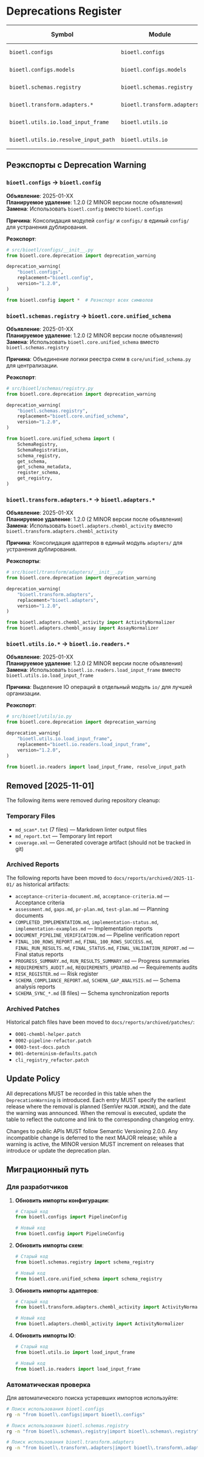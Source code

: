 # Deprecations Register

| Symbol | Module | Date Announced | Removal Plan | Replacement |
| --- | --- | --- | --- | --- |
| `bioetl.configs` | `bioetl.configs` | 2025-01-XX | 1.2.0 | `bioetl.config` |
| `bioetl.configs.models` | `bioetl.configs.models` | 2025-01-XX | 1.2.0 | `bioetl.config.models` |
| `bioetl.schemas.registry` | `bioetl.schemas.registry` | 2025-01-XX | 1.2.0 | `bioetl.core.unified_schema` |
| `bioetl.transform.adapters.*` | `bioetl.transform.adapters` | 2025-01-XX | 1.2.0 | `bioetl.adapters.*` |
| `bioetl.utils.io.load_input_frame` | `bioetl.utils.io` | 2025-01-XX | 1.2.0 | `bioetl.io.readers.load_input_frame` |
| `bioetl.utils.io.resolve_input_path` | `bioetl.utils.io` | 2025-01-XX | 1.2.0 | `bioetl.io.readers.resolve_input_path` |

## Реэкспорты с Deprecation Warning

### `bioetl.configs` → `bioetl.config`

**Объявление**: 2025-01-XX  
**Планируемое удаление**: 1.2.0 (2 MINOR версии после объявления)  
**Замена**: Использовать `bioetl.config` вместо `bioetl.configs`

**Причина**: Консолидация модулей `config/` и `configs/` в единый `config/` для устранения дублирования.

**Реэкспорт**:
```python
# src/bioetl/configs/__init__.py
from bioetl.core.deprecation import deprecation_warning

deprecation_warning(
    "bioetl.configs",
    replacement="bioetl.config",
    version="1.2.0",
)

from bioetl.config import *  # Реэкспорт всех символов
```

### `bioetl.schemas.registry` → `bioetl.core.unified_schema`

**Объявление**: 2025-01-XX  
**Планируемое удаление**: 1.2.0 (2 MINOR версии после объявления)  
**Замена**: Использовать `bioetl.core.unified_schema` вместо `bioetl.schemas.registry`

**Причина**: Объединение логики реестра схем в `core/unified_schema.py` для централизации.

**Реэкспорт**:
```python
# src/bioetl/schemas/registry.py
from bioetl.core.deprecation import deprecation_warning

deprecation_warning(
    "bioetl.schemas.registry",
    replacement="bioetl.core.unified_schema",
    version="1.2.0",
)

from bioetl.core.unified_schema import (
    SchemaRegistry,
    SchemaRegistration,
    schema_registry,
    get_schema,
    get_schema_metadata,
    register_schema,
    get_registry,
)
```

### `bioetl.transform.adapters.*` → `bioetl.adapters.*`

**Объявление**: 2025-01-XX  
**Планируемое удаление**: 1.2.0 (2 MINOR версии после объявления)  
**Замена**: Использовать `bioetl.adapters.chembl_activity` вместо `bioetl.transform.adapters.chembl_activity`

**Причина**: Консолидация адаптеров в единый модуль `adapters/` для устранения дублирования.

**Реэкспорты**:
```python
# src/bioetl/transform/adapters/__init__.py
from bioetl.core.deprecation import deprecation_warning

deprecation_warning(
    "bioetl.transform.adapters",
    replacement="bioetl.adapters",
    version="1.2.0",
)

from bioetl.adapters.chembl_activity import ActivityNormalizer
from bioetl.adapters.chembl_assay import AssayNormalizer
```

### `bioetl.utils.io.*` → `bioetl.io.readers.*`

**Объявление**: 2025-01-XX  
**Планируемое удаление**: 1.2.0 (2 MINOR версии после объявления)  
**Замена**: Использовать `bioetl.io.readers.load_input_frame` вместо `bioetl.utils.io.load_input_frame`

**Причина**: Выделение IO операций в отдельный модуль `io/` для лучшей организации.

**Реэкспорт**:
```python
# src/bioetl/utils/io.py
from bioetl.core.deprecation import deprecation_warning

deprecation_warning(
    "bioetl.utils.io.load_input_frame",
    replacement="bioetl.io.readers.load_input_frame",
    version="1.2.0",
)

from bioetl.io.readers import load_input_frame, resolve_input_path
```

## Removed [2025-11-01]

The following items were removed during repository cleanup:

### Temporary Files
- `md_scan*.txt` (7 files) — Markdown linter output files
- `md_report.txt` — Temporary lint report
- `coverage.xml` — Generated coverage artifact (should not be tracked in git)

### Archived Reports
The following reports have been moved to `docs/reports/archived/2025-11-01/` as historical artifacts:
- `acceptance-criteria-document.md`, `acceptance-criteria.md` — Acceptance criteria
- `assessment.md`, `gaps.md`, `pr-plan.md`, `test-plan.md` — Planning documents
- `COMPLETED_IMPLEMENTATION.md`, `implementation-status.md`, `implementation-examples.md` — Implementation reports
- `DOCUMENT_PIPELINE_VERIFICATION.md` — Pipeline verification report
- `FINAL_100_ROWS_REPORT.md`, `FINAL_100_ROWS_SUCCESS.md`, `FINAL_RUN_RESULTS.md`, `FINAL_STATUS.md`, `FINAL_VALIDATION_REPORT.md` — Final status reports
- `PROGRESS_SUMMARY.md`, `RUN_RESULTS_SUMMARY.md` — Progress summaries
- `REQUIREMENTS_AUDIT.md`, `REQUIREMENTS_UPDATED.md` — Requirements audits
- `RISK_REGISTER.md` — Risk register
- `SCHEMA_COMPLIANCE_REPORT.md`, `SCHEMA_GAP_ANALYSIS.md` — Schema analysis reports
- `SCHEMA_SYNC_*.md` (8 files) — Schema synchronization reports

### Archived Patches
Historical patch files have been moved to `docs/reports/archived/patches/`:
- `0001-chembl-helper.patch`
- `0002-pipeline-refactor.patch`
- `0003-test-docs.patch`
- `001-determinism-defaults.patch`
- `cli_registry_refactor.patch`

## Update Policy

All deprecations MUST be recorded in this table when the `DeprecationWarning` is introduced. Each entry MUST specify the earliest
release where the removal is planned (SemVer `MAJOR.MINOR`), and the date the warning was announced. When the removal is executed,
update the table to reflect the outcome and link to the corresponding changelog entry.

Changes to public APIs MUST follow Semantic Versioning 2.0.0. Any incompatible change is deferred to the next MAJOR release; while
a warning is active, the MINOR version MUST increment on releases that introduce or update the deprecation plan.

## Миграционный путь

### Для разработчиков

1. **Обновить импорты конфигурации**:
   ```python
   # Старый код
   from bioetl.configs import PipelineConfig
   
   # Новый код
   from bioetl.config import PipelineConfig
   ```

2. **Обновить импорты схем**:
   ```python
   # Старый код
   from bioetl.schemas.registry import schema_registry
   
   # Новый код
   from bioetl.core.unified_schema import schema_registry
   ```

3. **Обновить импорты адаптеров**:
   ```python
   # Старый код
   from bioetl.transform.adapters.chembl_activity import ActivityNormalizer
   
   # Новый код
   from bioetl.adapters.chembl_activity import ActivityNormalizer
   ```

4. **Обновить импорты IO**:
   ```python
   # Старый код
   from bioetl.utils.io import load_input_frame
   
   # Новый код
   from bioetl.io.readers import load_input_frame
   ```

### Автоматическая проверка

Для автоматического поиска устаревших импортов используйте:

```bash
# Поиск использования bioetl.configs
rg -n "from bioetl\.configs|import bioetl\.configs"

# Поиск использования bioetl.schemas.registry
rg -n "from bioetl\.schemas\.registry|import bioetl\.schemas\.registry"

# Поиск использования bioetl.transform.adapters
rg -n "from bioetl\.transform\.adapters|import bioetl\.transform\.adapters"
```
